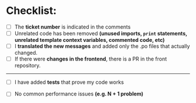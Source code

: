 # Checklist:


- [ ] The **ticket number** is indicated in the comments
- [ ] Unrelated code has been removed **(unused imports, `print` statements, unrelated template context variables, commented code, etc)**
- [ ] I **translated the new messages** and added only the .po files that actually changed.
- [ ] If there were **changes in the frontend**, there is a PR in the front repository.
---
- [ ] I have added **tests** that prove my code works
- [ ] No common performance issues **(e.g. N + 1 problem)**


